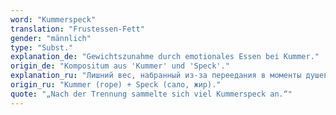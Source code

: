 ```yaml
---
word: "Kummerspeck"
translation: "Frustessen-Fett"
gender: "männlich"
type: "Subst."
explanation_de: "Gewichtszunahme durch emotionales Essen bei Kummer."
origin_de: "Kompositum aus 'Kummer' und 'Speck'."
explanation_ru: "Лишний вес, набранный из-за переедания в моменты душевной боли."
origin_ru: "Kummer (горе) + Speck (сало, жир)."
quote: "„Nach der Trennung sammelte sich viel Kummerspeck an.“"
---
```

